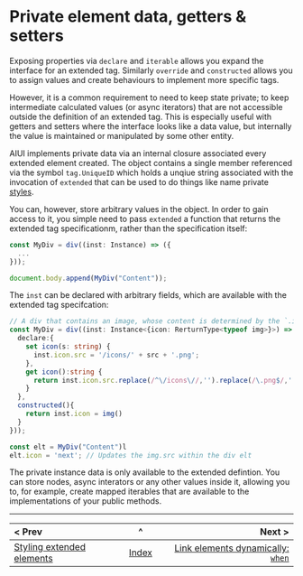 # Private element data, getters & setters

Exposing properties via `declare` and `iterable` allows you expand the interface for an extended tag. Similarly `override` and `constructed` allows you to assign values and create behaviours to implement more specific tags.

However, it is a common requirement to need to keep state private; to keep intermediate calculated values (or async iterators) that are not accessible outside the definition of an extended tag. This is especially useful with getters and setters where the interface looks like a data value, but internally the value is maintained or manipulated by some other entity.

AIUI implements private data via an internal closure associated every extended element created. The object contains a single member referenced via the symbol `tag.UniqueID` which holds a unqiue string associated with the invocation of `extended` that can be used to do things like name private [styles](./styles.md).

You can, however, store arbitrary values in the object. In order to gain access to it, you simple need to pass `extended` a function that returns the extended tag specificationm, rather than the specification itself:

```typescript
const MyDiv = div((inst: Instance) => ({
  ...
}));

document.body.append(MyDiv("Content"));
```
The `inst` can be declared with arbitrary fields, which are available with the extended tag specifcation:

```typescript
// A div that contains an image, whose content is determined by the `.icon` property
const MyDiv = div((inst: Instance<{icon: RerturnType<typeof img>}>) => ({
  declare:{
    set icon(s: string) {
      inst.icon.src = '/icons/' + src + '.png';
    },
    get icon():string {
      return inst.icon.src.replace(/^\/icons\//,'').replace(/\.png$/,'');
    }
  },
  constructed(){
    return inst.icon = img()
  }
}));

const elt = MyDiv("Content")l
elt.icon = 'next'; // Updates the img.src within the div elt
```
The private instance data is only available to the extended defintion. You can store nodes, async interators or any other values inside it, allowing you to, for example, create mapped iterables that are available to the implementations of your public methods.

____

| < Prev | ^ |  Next > |
|:-------|:-:|--------:|
| [Styling extended elements](./styles.md) | [Index](./index.md) | [Link elements dynamically: `when`](./when.md)  |

